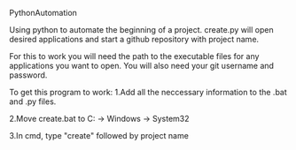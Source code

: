 PythonAutomation 

Using python to automate the beginning of a project. create.py will open desired applications and start a github repository with project name.

For this to work you will need the path to the executable files for any applications you want to open. 
You will also need your git username and password. 

To get this program to work:
1.Add all the neccessary information to the .bat and .py files.

2.Move create.bat to C: -> Windows -> System32

3.In cmd, type "create" followed by project name
